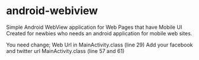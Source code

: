 android-webiview
================

Simple Android WebView application for Web Pages that have Mobile UI
Created for newbies who needs an android application for mobile web sites.

You need change;
Web Url in MainActivity.class (line 29)
Add your facebook and twitter url MainActivity.class (line 57 and 61)
